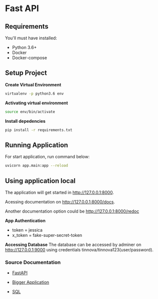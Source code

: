 # Fast API

## Requirements
You'll must have installed:
- Python 3.6+
- Docker
- Docker-compose

## Setup Project

__Create Virtual Environment__
```bash
virtualenv -p python3.6 env 
```

__Activating virtual environment__
```bash
source env/bin/activate 
```
__Install depedencies__
```bash
pip install -r requirements.txt 
```

## Running Application

For start application, run command below:
```bash
uvicorn app.main:app --reload
```

## Using application local
The application will get started in http://127.0.0.1:8000.  

Acessing documentation on http://127.0.0.1:8000/docs.

Another documentation option could be
http://127.0.0.1:8000/redoc

__App Authentication__
- token = jessica
- x_token = fake-super-secret-token

__Accessing Database__
The database can be accessed by adminer on http://127.0.0.1:9000 using credentials tinnova/tinnova123(user/password).

### Source Documentation
- [FastAPI](https://fastapi.tiangolo.com/)

- [Bigger Application](https://fastapi.tiangolo.com/tutorial/bigger-applications/)

- [SQL](https://fastapi.tiangolo.com/tutorial/sql-databases/)